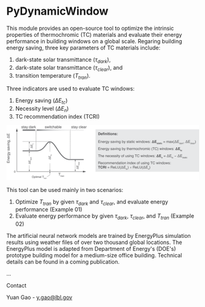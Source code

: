 # PyDynamicWindow

This module provides an open-source tool to optimize the intrinsic properties of thermochromic (TC) materials and evaluate their energy performance in building windows on a global scale. Regaring building energy saving, three key parameters of TC materials include:
1. dark-state solar transmittance ($\tau_{dark}$), 
2. dark-state solar transmittance ($\tau_{clear}$), and 
3. transition temperature ($T_{tran}$).

Three indicators are used to evaluate TC windows:
1. Energy saving ($\Delta E_{tc}$)
2. Necessity level ($\Delta E_{n}$)
3. TC recommendation index (TCRI)

![Definitions of indicators for TC windows](images/Figure_definitions.png)

This tool can be used mainly in two scenarios:
1. Optimize $T_{tran}$ by given $\tau_{dark}$ and $\tau_{clear}$, and evaluate energy performance (Example 01)
2. Evaluate energy performance by given $\tau_{dark}$, $\tau_{clear}$, and $T_{tran}$ (Example 02)

The artificial neural network models are trained by EnergyPlus simulation results using weather files of over two thousand global locations. The EnergyPlus model is adapted from Department of Energy's (DOE's) prototype building model for a medium-size office building. Technical details can be found in a coming publication.

...

Contact

Yuan Gao - y.gao@lbl.gov


